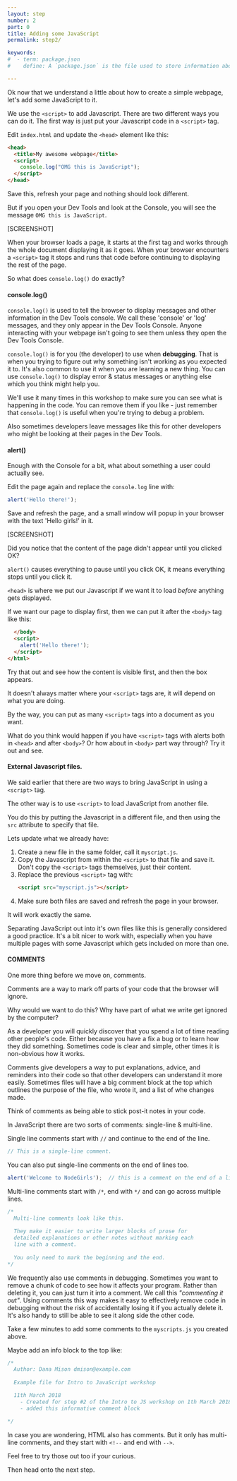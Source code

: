 ```yaml
---
layout: step
number: 2
part: 0
title: Adding some JavaScript
permalink: step2/

keywords:
#  - term: package.json
#    define: A `package.json` is the file used to store information about a Node.js project, such as its name and its dependencies. Read more [here](https://docs.npmjs.com/files/package.json).

---
```


Ok now that we understand a little about how to create a simple webpage, let's add some JavaScript to it.

We use the `<script>` to add Javascript. There are two different ways you can do it.  The first way is just put your Javascript code in a `<script>` tag.

Edit `index.html` and update the `<head>` element like this:

```html
<head>
  <title>My awesome webpage</title>
  <script>
    console.log("OMG this is JavaScript");
  </script>
</head>
``` 

Save this, refresh your page and nothing should look different.

But if you open your Dev Tools and look at the Console, you will see the message `OMG this is JavaScript`.

[SCREENSHOT] 

When your browser loads a page, it starts at the first tag and works through the whole document displaying it as it goes.  When your browser encounters a `<script>` tag it stops and runs that code before continuing to displaying the rest of the page. 

So what does `console.log()` do exactly?

#### console.log()

`console.log()` is used to tell the browser to display messages and other information in the Dev Tools console.  We call these 'console' or 'log' messages, and they only appear in the Dev Tools Console. Anyone interacting with your webpage isn't going to see them unless they open the Dev Tools Console.

`console.log()` is for you (the developer) to use when **debugging**.  That is when you trying to figure out why something isn't working as you expected it to.  It's also common to use it when you are learning a new thing.  You can use `console.log()` to display error & status messages or anything else which you think might help you. 

We'll use it many times in this workshop to make sure you can see what is happening in the code. You can remove them if you like - just remember that `console.log()` is useful when you're trying to debug a problem.

Also sometimes developers leave messages like this for other developers who might be looking at their pages in the Dev Tools.

#### alert()

Enough with the Console for a bit, what about something a user could actually see.

Edit the page again and replace the `console.log` line with: 

```javascript
alert('Hello there!');
```
Save and refresh the page, and a small window will popup in your browser with the text 'Hello girls!' in it.

[SCREENSHOT]

Did you notice that the content of the page didn't appear until you clicked OK?  


`alert()` causes everything to pause until you click OK, it means everything stops until you click it.  

`<head>` is where we put our Javascript if we want it to load *before* anything gets displayed.

If we want our page to display first, then we can put it after the `<body>` tag like this:

```html
  </body>
  <script>
    alert('Hello there!');
  </script>
</html>
```

Try that out and see how the content is visible first, and then the box appears.

It doesn't always matter where your `<script>` tags are, it will depend on what you are doing.  

By the way, you can put as many `<script>` tags into a document as you want.

What do you think would happen if you have `<script>` tags with alerts both in `<head>` and after `<body>`?  Or how about in `<body>` part way through?  Try it out and see.

#### External Javascript files.

We said earlier that there are two ways to bring JavaScript in using a `<script>` tag.  

The other way is to use `<script>` to load JavaScript from another file.

You do this by putting the Javascript in a different file, and then using the `src` attribute to specify that file.

Lets update what we already have:

1. Create a new file in the same folder, call it `myscript.js`.
2. Copy the Javascript from within the `<script>` to that file and save it.  Don't copy the `<script>` tags themselves, just their content. 
3. Replace the previous `<script>` tag with:   
    ```html
    <script src="myscript.js"></script>
    ```
4. Make sure both files are saved and refresh the page in your browser.

It will work exactly the same. 

Separating JavaScript out into it's own files like this is generally considered a good practice.  It's a bit nicer to work with, especially when you have multiple pages with some Javascript which gets included on more than one.  

#### COMMENTS 

One more thing before we move on, comments.

Comments are a way to mark off parts of your code that the browser will ignore.  

Why would we want to do this?  Why have part of what we write get ignored by the computer?

As a developer you will quickly discover that you spend a lot of time reading other people's code.  Either because you have a fix a bug or to learn how they did something.  Sometimes code is clear and simple, other times it is non-obvious how it works.  

Comments give developers a way to put explanations, advice, and reminders into their code so that other developers can understand it more easily.  Sometimes files will have a big comment block at the top which outlines the purpose of the file, who wrote it, and a list of whe changes made.  

Think of comments as being able to stick post-it notes in your code.

In JavaScript there are two sorts of comments: single-line & multi-line.

Single line comments start with `//` and continue to the end of the line.

```javascript
// This is a single-line comment.
```

You can also put single-line comments on the end of lines too.

```javascript
alert('Welcome to NodeGirls');  // this is a comment on the end of a line.
```

Multi-line comments start with `/*`, end with `*/` and can go across multiple lines.

```javascript
/*
  Multi-line comments look like this.
  
  They make it easier to write larger blocks of prose for
  detailed explanations or other notes without marking each 
  line with a comment.  
  
  You only need to mark the beginning and the end.
*/
```

We frequently also use comments in debugging.  Sometimes you want to remove a chunk of code to see how it affects your program.  Rather than deleting it, you can just turn it into a comment.  We call this *"commenting it out"*.  Using comments this way makes it easy to effectively remove code in debugging without the risk of accidentally losing it if you actually delete it.  It's also handy to still be able to see it along side the other code.

Take a few minutes to add some comments to the `myscripts.js` you created above.  

Maybe add an info block to the top like:

```javascript
/*
  Author: Dana Mison dmison@example.com
  
  Example file for Intro to JavaScript workshop

  11th March 2018
    - Created for step #2 of the Intro to JS workshop on 1th March 2018
    - added this informative comment block

*/
```

In case you are wondering, HTML also has comments.  But it only has multi-line comments, and they start with `<!--` and end with `-->`.  

Feel free to try those out too if your curious.

Then head onto the next step.

